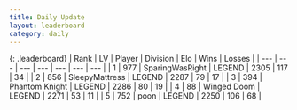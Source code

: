 ```yaml
---
title: Daily Update
layout: leaderboard
category: daily
---
```


{: .leaderboard}
| Rank | LV | Player | Division | Elo | Wins | Losses |
| --- | --- | --- | --- | --- | --- | --- |
| <span data-change="0">1</span> | 977 | <span title="ID: 402846">SparingWasRight</span> | LEGEND | <span data-change="0">2305</span> | <span data-change="0">117</span> | <span data-change="0">34</span> |
| <span data-change="0">2</span> | 856 | <span title="ID: 153129">SleepyMattress</span> | LEGEND | <span data-change="5">2287</span> | <span data-change="8">79</span> | <span data-change="3">17</span> |
| <span data-change="0">3</span> | 394 | <span title="ID: 742939">Phantom Knight</span> | LEGEND | <span data-change="16">2286</span> | <span data-change="6">80</span> | <span data-change="1">19</span> |
| <span data-change="0">4</span> | 88 | <span title="ID: 744396">Winged Doom</span> | LEGEND | <span data-change="21">2271</span> | <span data-change="7">53</span> | <span data-change="1">11</span> |
| <span data-change="2">5</span> | 752 | <span title="ID: 540690">poon</span> | LEGEND | <span data-change="13">2250</span> | <span data-change="3">106</span> | <span data-change="0">68</span> |